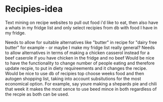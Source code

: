 # Recipies-idea

Text mining on recipe websites to pull out food i'd like to eat, then also have a whats in my fridge list and only select recipies from db with food I have in my fridge.

Needs to allow for suitable alternatives like "butter" in recipe for "dairy free butter" for example - or maybe I make my fridge list really general?
Needs to allow alternatives in terms of making a chicken casserol instead for a beef caserole if you have chicken in the fridge and no beef
Would be nice to have the functionality to change number of people eating and therefore update recpie, to put in diety requireements and it changes the recipe.
Would be nice to use db of recipies top choose weeks food and then autogen shopping list, taking into account subsitutions for the most economical option. For example, say youre making a shepards pie and chili that week it makes the most sence to use beed mince in both regardless of the recpie as both can be used.
